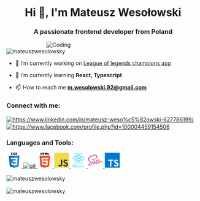 <h1 align="center">Hi 👋, I'm Mateusz Wesołowski</h1>
<h3 align="center">A passionate frontend developer from Poland</h3>
<img align="right" alt="Coding" width="400" src="https://gifdb.com/images/high/scrolling-up-green-system-coding-nxt2vg8bl6e4wbo1.gif"
<p align="left"> <img src="https://komarev.com/ghpvc/?username=mateuszwesolowsky&label=Profile%20views&color=0e75b6&style=flat" alt="mateuszwesolowsky" /> </p>

- 🔭 I’m currently working on [League of legends champions app](https://github.com/MateuszWesolowsky/LeagueOfLegendsCards-App)

- 🌱 I’m currently learning **React, Typescript**

- 📫 How to reach me **m.wesolowski.92@gmail.com**

<h3 align="left">Connect with me:</h3>
<p align="left">
<a href="https://linkedin.com/in/https://www.linkedin.com/in/mateusz-weso%c5%82owski-627786199/" target="blank"><img align="center" src="https://raw.githubusercontent.com/rahuldkjain/github-profile-readme-generator/master/src/images/icons/Social/linked-in-alt.svg" alt="https://www.linkedin.com/in/mateusz-weso%c5%82owski-627786199/" height="30" width="40" /></a>
<a href="https://fb.com/https://www.facebook.com/profile.php?id=100004459154506" target="blank"><img align="center" src="https://raw.githubusercontent.com/rahuldkjain/github-profile-readme-generator/master/src/images/icons/Social/facebook.svg" alt="https://www.facebook.com/profile.php?id=100004459154506" height="30" width="40" /></a>
</p>

<h3 align="left">Languages and Tools:</h3>
<p align="left"> <a href="https://www.w3schools.com/css/" target="_blank" rel="noreferrer"> <img src="https://raw.githubusercontent.com/devicons/devicon/master/icons/css3/css3-original-wordmark.svg" alt="css3" width="40" height="40"/> </a> <a href="https://git-scm.com/" target="_blank" rel="noreferrer"> <img src="https://www.vectorlogo.zone/logos/git-scm/git-scm-icon.svg" alt="git" width="40" height="40"/> </a> <a href="https://www.w3.org/html/" target="_blank" rel="noreferrer"> <img src="https://raw.githubusercontent.com/devicons/devicon/master/icons/html5/html5-original-wordmark.svg" alt="html5" width="40" height="40"/> </a> <a href="https://developer.mozilla.org/en-US/docs/Web/JavaScript" target="_blank" rel="noreferrer"> <img src="https://raw.githubusercontent.com/devicons/devicon/master/icons/javascript/javascript-original.svg" alt="javascript" width="40" height="40"/> </a> <a href="https://reactjs.org/" target="_blank" rel="noreferrer"> <img src="https://raw.githubusercontent.com/devicons/devicon/master/icons/react/react-original-wordmark.svg" alt="react" width="40" height="40"/> </a> <a href="https://sass-lang.com" target="_blank" rel="noreferrer"> <img src="https://raw.githubusercontent.com/devicons/devicon/master/icons/sass/sass-original.svg" alt="sass" width="40" height="40"/> </a> <a href="https://www.typescriptlang.org/" target="_blank" rel="noreferrer"> <img src="https://raw.githubusercontent.com/devicons/devicon/master/icons/typescript/typescript-original.svg" alt="typescript" width="40" height="40"/> </a> </p>

<p><img align="center" src="https://github-readme-stats.vercel.app/api/top-langs?username=mateuszwesolowsky&show_icons=true&locale=en&layout=compact" alt="mateuszwesolowsky" /></p>

<p><img align="center" src="https://github-readme-streak-stats.herokuapp.com/?user=mateuszwesolowsky&" alt="mateuszwesolowsky" /></p>
